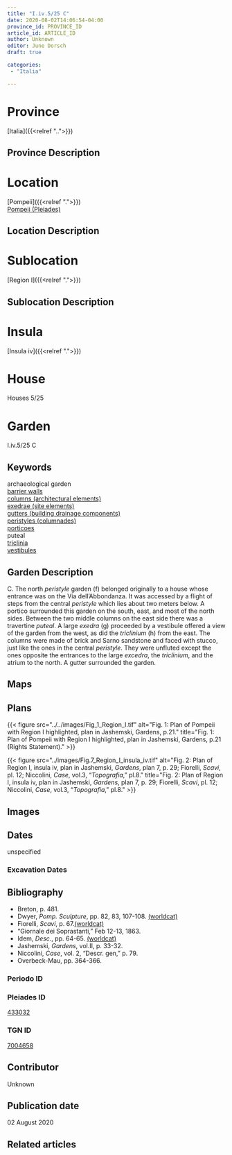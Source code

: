 ```yaml
---
title: "I.iv.5/25 C"
date: 2020-08-02T14:06:54-04:00
province_id: PROVINCE_ID
article_id: ARTICLE_ID
author: Unknown
editor: June Dorsch
draft: true

categories:
 - "Italia"

---
```


# Province

[Italia]({{<relref "..">}})

## Province Description

<!-- DESCRIPTION -->


# Location

[Pompeii]({{<relref ".">}}) \
[Pompeii (Pleiades)](https://pleiades.stoa.org/places/433032)

## Location Description

<!-- LEAVE THIS BLANK FOR NOW -->

# Sublocation

[Region I]({{<relref ".">}})

## Sublocation Description

<!-- DESCRIPTION -->

# Insula

[Insula iv]({{<relref ".">}})

# House

Houses 5/25

# Garden

I.iv.5/25 C

## Keywords

archaeological garden \
[barrier walls](http://vocab.getty.edu/page/aat/300419302) \
[columns (architectural elements)](http://vocab.getty.edu/page/aat/300001571) \
[exedrae (site elements)](http://vocab.getty.edu/page/aat/300081589) \
[gutters (building drainage components)](http://vocab.getty.edu/page/aat/300052565) \
[peristyles (columnades)](http://vocab.getty.edu/page/aat/300004029) \
[porticoes](http://vocab.getty.edu/page/aat/300004145) \
puteal \
[triclinia](http://vocab.getty.edu/page/aat/300004359) \
[vestibules](http://vocab.getty.edu/page/aat/300083076)

## Garden Description

C. The north *peristyle* garden (f) belonged originally to a house whose entrance was on the Via dell’Abbondanza. It was accessed by a flight of steps from the central *peristyle* which lies about two meters below. A portico surrounded this garden on the south, east, and most of the north sides. Between the two middle columns on the east side there was a travertine *puteal*. A large *exedra* (g) proceeded by a vestibule offered a view of the garden from the west, as did the *triclinium* (h) from the east. The columns were made of brick and Sarno sandstone and faced with stucco, just like the ones in the central *peristyle*. They were unfluted except the ones opposite the entrances to the large *excedra*, the *triclinium*, and the atrium to the north. A gutter surrounded the garden.

## Maps

<!--
OLD WAY (DO NOT USE)
![alt_text](../../images/image_name.ext)
*CAPTION*

NEW WAY ↓↓↓↓
{{< figure src="../../images/image_name.ext" alt="ALT_TEXT" title="CAPTION" >}}
-->

## Plans

{{< figure src="../../images/Fig_1_Region_I.tif" alt="Fig. 1: Plan of Pompeii with Region I highlighted, plan in Jashemski, Gardens, p.21." title="Fig. 1: Plan of Pompeii with Region I highlighted, plan in Jashemski, Gardens, p.21 (Rights Statement)." >}}

{{< figure src="../images/Fig.7_Region_I_insula_iv.tif" alt="Fig. 2: Plan of Region I, insula iv, plan in Jashemski, *Gardens*, plan 7, p. 29; Fiorelli, *Scavi*, pl. 12; Niccolini, *Case*, vol.3, “*Topografia*,” pl.8." title="Fig. 2: Plan of Region I, insula iv, plan in Jashemski, *Gardens*, plan 7, p. 29; Fiorelli, *Scavi*, pl. 12; Niccolini, *Case*, vol.3, “*Topografia*,” pl.8." >}}

## Images


## Dates

unspecified

### Excavation Dates


## Bibliography

* Breton, p. 481.
* Dwyer, *Pomp. Sculpture*, pp. 82, 83, 107-108. [(worldcat)](http://www.worldcat.org/oclc/905743252)
* Fiorelli, *Scavi*, p. 67.[(worldcat)](http://www.worldcat.org/oclc/249024903)
* “Giornale dei Soprastanti,” Feb 12-13, 1863.
* Idem, *Desc.*, pp. 64-65. [(worldcat)](http://www.worldcat.org/oclc/908272023)
* Jashemski, *Gardens*, vol.II, p. 33-32.
* Niccolini, *Case*, vol. 2, “Descr. gen,” p. 79.
* Overbeck-Mau, pp. 364-366.

### Periodo ID

<!-- [PERIODO_ID](https://pleiades.stoa.org/places/PLEIADES_ID) -->

### Pleiades ID

[433032](https://pleiades.stoa.org/places/433032)

### TGN ID

[7004658](http://vocab.getty.edu/page/tgn/7004658)

## Contributor

Unknown

## Publication date

02 August 2020

## Related articles

<!-- Links to other related articles. Leave blank for now -->
